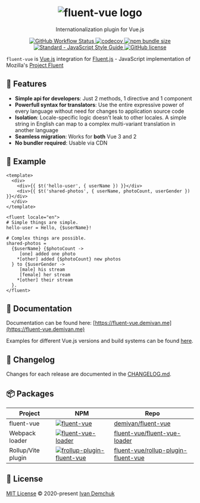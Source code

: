 <h1 align="center">
  <img src="https://raw.githubusercontent.com/fluent-vue/docs/HEAD/src/assets/logo.svg" alt="fluent-vue logo" />
</h1>

<p align="center">
  Internationalization plugin for Vue.js
</p>

<p align="center">
  <a href="https://github.com/Demivan/fluent-vue/actions">
    <img src="https://img.shields.io/github/workflow/status/demivan/fluent-vue/Test" alt="GitHub Workflow Status">
  </a>
  <a href="https://codecov.io/gh/Demivan/fluent-vue">
    <img src="https://codecov.io/gh/Demivan/fluent-vue/branch/main/graph/badge.svg?token=0JSSE94EGJ" alt="codecov">
  </a>
  <a href="https://bundlephobia.com/result?p=fluent-vue">
    <img src="https://img.shields.io/bundlephobia/min/fluent-vue" alt="npm bundle size">
  </a>
  <a href="https://standardjs.com">
    <img src="https://img.shields.io/badge/code_style-standard-brightgreen.svg" alt="Standard - JavaScript Style Guide">
  </a>
  <a href="https://github.com/Demivan/fluent-vue/blob/main/LICENSE">
    <img src="https://img.shields.io/github/license/demivan/fluent-vue" alt="GitHub license">
  </a>
</p>

`fluent-vue` is [Vue.js](https://vuejs.org) integration for [Fluent.js](https://github.com/projectfluent/fluent.js) - JavaScript implementation of Mozilla's [Project Fluent](https://projectfluent.org)

## 🚀 Features

- **Simple api for developers**: Just 2 methods, 1 directive and 1 component
- **Powerfull syntax for translators**: Use the entire expressive power of every language without need for changes to application source code
- **Isolation**: Locale-specific logic doesn't leak to other locales. A simple string in English can map to a complex multi-variant translation in another language
- **Seamless migration**: Works for **both** Vue 3 and 2
- **No bundler required**: Usable via CDN

## 🎉 Example

```vue
<template>
  <div>
    <div>{{ $t('hello-user', { userName }) }}</div>
    <div>{{ $t('shared-photos', { userName, photoCount, userGender }) }}</div>
  </div>
</template>

<fluent locale="en">
# Simple things are simple.
hello-user = Hello, {$userName}!

# Complex things are possible.
shared-photos =
  {$userName} {$photoCount ->
     [one] added one photo
    *[other] added {$photoCount} new photos
  } to {$userGender ->
     [male] his stream
     [female] her stream
    *[other] their stream
  }.
</fluent>

```

## 📖 Documentation

Documentation can be found here: [https://fluent-vue.demivan.me](https://fluent-vue.demivan.me)

Examples for different Vue.js versions and build systems can be found [here](https://github.com/fluent-vue/examples).

## 📜 Changelog

Changes for each release are documented in the [CHANGELOG.md](https://github.com/demivan/fluent-vue/blob/main/CHANGELOG.md).

## 📦 Packages

| Project | NPM | Repo |
| ------- | --- | ---- |
| fluent-vue | [![fluent-vue](https://img.shields.io/npm/v/fluent-vue.svg)](https://www.npmjs.com/package/fluent-vue) | [demivan/fluent-vue](https://github.com/Demivan/fluent-vue)
| Webpack loader | [![fluent-vue-loader](https://img.shields.io/npm/v/fluent-vue-loader.svg)](https://www.npmjs.com/package/fluent-vue-loader) | [fluent-vue/fluent-vue-loader](https://github.com/fluent-vue/fluent-vue-loader)
| Rollup/Vite plugin | [![frollup-plugin-fluent-vue](https://img.shields.io/npm/v/rollup-plugin-fluent-vue.svg)](https://www.npmjs.com/package/rollup-plugin-fluent-vue) | [fluent-vue/rollup-plugin-fluent-vue](https://github.com/fluent-vue/rollup-plugin-fluent-vue)

## 📄 License

[MIT License](https://github.com/demivan/fluent-vue/blob/main/LICENSE) © 2020-present [Ivan Demchuk](https://github.com/demivan)
